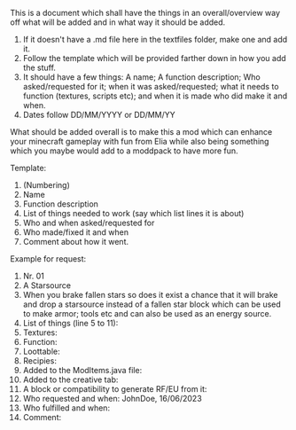 This is a document which shall have the things in an overall/overview way off what will be added and in what way it should be added.

1. If it doesn't have a .md file here in the textfiles folder, make one and add it.
2. Follow the template which will be provided farther down in how you add the stuff.
3. It should have a few things: A name; A function description; Who asked/requested for it; when it was asked/requested; what it needs to function (textures, scripts etc); and when it is made who did make it and when.
4. Dates follow DD/MM/YYYY or DD/MM/YY

What should be added overall is to make this a mod which can enhance your minecraft gameplay with fun from Elia while also being something which you maybe would add to a moddpack to have more fun.

Template:

1. (Numbering)
2. Name
3. Function description
4. List of things needed to work (say which list lines it is about)
5. Who and when asked/requested for
6. Who made/fixed it and when
7. Comment about how it went.

Example for request:
1. Nr. 01
2. A Starsource
3. When you brake fallen stars so does it exist a chance that it will brake and drop a starsource instead of a fallen star block which can be used to make armor; tools etc and can also be used as an energy source.
4. List of things (line 5 to 11):
5. Textures:
6. Function:
7. Loottable:
8. Recipies:
9. Added to the ModItems.java file:
10. Added to the creative tab:
11. A block or compatibility to generate RF/EU from it:
12. Who requested and when: JohnDoe, 16/06/2023
13. Who fulfilled and when:
14. Comment: 